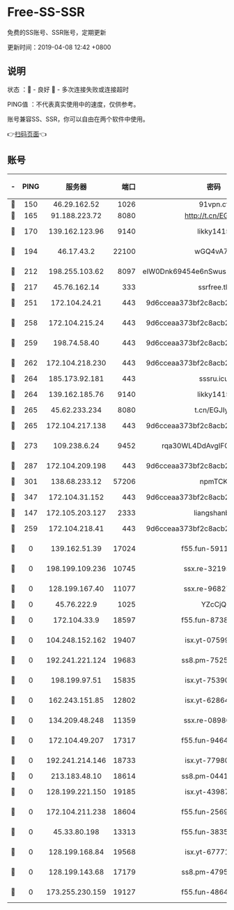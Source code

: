 # Free-SS-SSR

免费的SS账号、SSR账号，定期更新

更新时间：2019-04-08 12:42 +0800

## 说明

状态     ：🙂 - 良好 🙁 - 多次连接失败或连接超时

PING值   ：不代表真实使用中的速度，仅供参考。

账号兼容SS、SSR，你可以自由在两个软件中使用。

👉[扫码页面](https://liesauer.github.io/Free-SS-SSR/)👈

## 账号

|-|PING|服务器|端口|密码|加密方式|区域|
|:----:|:----:|:-----:|-----:|:----:|:----:|:----:|
|🙂|150|46.29.162.52|1026|91vpn.cf|rc4-md5|RU|
|🙂|165|91.188.223.72|8080|http://t.cn/EGJIyrl|rc4-md5|RU|
|🙂|170|139.162.123.96|9140|likky1415|aes-256-cfb|JP|
|🙂|194|46.17.43.2|22100|wGQ4vA7D|aes-256-gcm|RU|
|🙂|212|198.255.103.62|8097|eIW0Dnk69454e6nSwuspv9DmS201tQ0D|aes-256-cfb|US|
|🙂|217|45.76.162.14|333|ssrfree.tk|rc4|SG|
|🙂|251|172.104.24.21|443|9d6cceaa373bf2c8acb22e60b6a58be6|aes-256-cfb|US|
|🙂|258|172.104.215.24|443|9d6cceaa373bf2c8acb22e60b6a58be6|aes-256-cfb|US|
|🙂|259|198.74.58.40|443|9d6cceaa373bf2c8acb22e60b6a58be6|aes-256-cfb|US|
|🙂|262|172.104.218.230|443|9d6cceaa373bf2c8acb22e60b6a58be6|aes-256-cfb|US|
|🙂|264|185.173.92.181|443|sssru.icu|rc4-md5|RU|
|🙂|264|139.162.185.76|9140|likky1415|aes-256-cfb|DE|
|🙂|265|45.62.233.234|8080|t.cn/EGJIyrl|rc4-md5|CA|
|🙂|265|172.104.217.138|443|9d6cceaa373bf2c8acb22e60b6a58be6|aes-256-cfb|US|
|🙂|273|109.238.6.24|9452|rqa30WL4DdAvgIFG6Fs3znzTa|aes-256-cfb|FR|
|🙂|287|172.104.209.198|443|9d6cceaa373bf2c8acb22e60b6a58be6|aes-256-cfb|US|
|🙂|301|138.68.233.12|57206|npmTCK|rc4-md5|US|
|🙂|347|172.104.31.152|443|9d6cceaa373bf2c8acb22e60b6a58be6|aes-256-cfb|US|
|🙂|147|172.105.203.127|2333|liangshanbo|chacha20|JP|
|🙂|259|172.104.218.41|443|9d6cceaa373bf2c8acb22e60b6a58be6|aes-256-cfb|US|
|🙁|0|139.162.51.39|17024|f55.fun-59119337|aes-256-cfb|SG|
|🙁|0|198.199.109.236|10745|ssx.re-32195658|aes-256-cfb|US|
|🙁|0|128.199.167.40|11077|ssx.re-96827305|aes-256-cfb|SG|
|🙁|0|45.76.222.9|1025|YZcCjQ|rc4-md5|JP|
|🙁|0|172.104.33.9|18597|f55.fun-87384833|aes-256-cfb|SG|
|🙁|0|104.248.152.162|19407|isx.yt-07599959|aes-256-cfb|SG|
|🙁|0|192.241.221.124|19683|ss8.pm-75256760|aes-256-cfb|US|
|🙁|0|198.199.97.51|15835|isx.yt-75390348|aes-256-cfb|US|
|🙁|0|162.243.151.85|12802|isx.yt-62864749|aes-256-cfb|US|
|🙁|0|134.209.48.248|11359|ssx.re-08986796|aes-256-cfb|US|
|🙁|0|172.104.49.207|17317|f55.fun-94641583|aes-256-cfb|SG|
|🙁|0|192.241.214.146|18733|isx.yt-77980150|aes-256-cfb|US|
|🙁|0|213.183.48.10|18614|ss8.pm-04416552|rc4-md5|RU|
|🙁|0|128.199.221.150|19185|isx.yt-43987681|aes-256-cfb|SG|
|🙁|0|172.104.211.238|18604|f55.fun-25694598|aes-256-cfb|US|
|🙁|0|45.33.80.198|13313|f55.fun-38359488|aes-256-cfb|US|
|🙁|0|128.199.168.84|19568|isx.yt-67771027|aes-256-cfb|SG|
|🙁|0|128.199.143.68|17179|ss8.pm-47958720|aes-256-cfb|SG|
|🙁|0|173.255.230.159|19127|f55.fun-48647805|aes-256-cfb|US|
